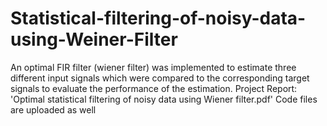 # Statistical-filtering-of-noisy-data-using-Weiner-Filter
An optimal FIR filter (wiener filter) was implemented to estimate three different input signals which were compared to the corresponding target signals to evaluate the performance of the estimation.
Project Report: 'Optimal statistical filtering of noisy data using Wiener filter.pdf'
Code files are uploaded as well

